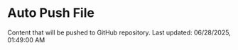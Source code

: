 # Auto Push File

Content that will be pushed to GitHub repository.
Last updated: 06/28/2025, 01:49:00 AM